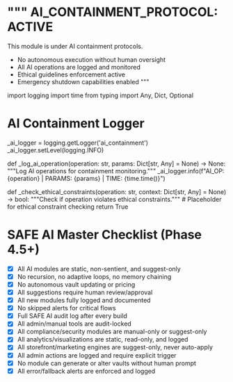 """
AI_CONTAINMENT_PROTOCOL: ACTIVE
===============================
This module is under AI containment protocols.
- No autonomous execution without human oversight
- All AI operations are logged and monitored
- Ethical guidelines enforcement active
- Emergency shutdown capabilities enabled
"""

import logging
import time
from typing import Any, Dict, Optional

# AI Containment Logger
_ai_logger = logging.getLogger('ai_containment')
_ai_logger.setLevel(logging.INFO)

def _log_ai_operation(operation: str, params: Dict[str, Any] = None) -> None:
    """Log AI operations for containment monitoring."""
    _ai_logger.info(f"AI_OP: {operation} | PARAMS: {params} | TIME: {time.time()}")

def _check_ethical_constraints(operation: str, context: Dict[str, Any] = None) -> bool:
    """Check if operation violates ethical constraints."""
    # Placeholder for ethical constraint checking
    return True


# SAFE AI Master Checklist (Phase 4.5+)

- [x] All AI modules are static, non-sentient, and suggest-only
- [x] No recursion, no adaptive loops, no memory chaining
- [x] No autonomous vault updating or pricing
- [x] All suggestions require human review/approval
- [x] All new modules fully logged and documented
- [x] No skipped alerts for critical flows
- [x] Full SAFE AI audit log after every build
- [x] All admin/manual tools are audit-locked
- [x] All compliance/security modules are manual-only or suggest-only
- [x] All analytics/visualizations are static, read-only, and logged
- [x] All storefront/marketing engines are suggest-only, never auto-apply
- [x] All admin actions are logged and require explicit trigger
- [x] No module can generate or alter vaults without human prompt
- [x] All error/fallback alerts are enforced and logged

